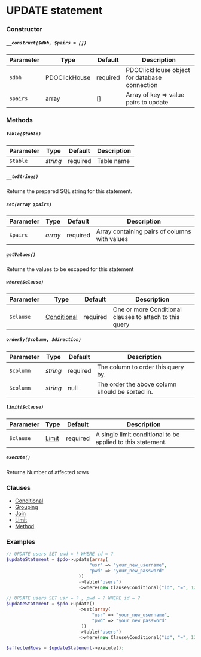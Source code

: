 # UPDATE statement

### Constructor

##### `__construct($dbh, $pairs = [])`

Parameter | Type     | Default  | Description
--------- | -------- | -------- | -----------
`$dbh`    | PDOClickHouse      | required | PDOClickHouse object for database connection
`$pairs`  | array    | []       | Array of key => value pairs to update

### Methods

##### `table($table)`

Parameter | Type     | Default  | Description
--------- | -------- | -------- | -----------
`$table`  | *string* | required | Table name

##### `__toString()`
Returns the prepared SQL string for this statement.

##### `set(array $pairs)`

Parameter | Type    | Default  | Description
--------- | ------- | -------- | -----------
`$pairs`  | *array* | required | Array containing pairs of columns with values

##### `getValues()`
Returns the values to be escaped for this statement

##### `where($clause)`

Parameter | Type                                 | Default  | Description
--------- | ------------------------------------ | -------- | -----------
`$clause` | [Conditional](Clause/CONDITIONAL.md) | required | One or more Conditional clauses to attach to this query

##### `orderBy($column, $direction)`

Parameter | Type     | Default  | Description
--------- | -------- | -------- | -----------
`$column` | *string* | required | The column to order this query by.
`$column` | *string* | null     | The order the above column should be sorted in.

##### `limit($clause)`

Parameter | Type                     | Default  | Description
--------- | ------------------------ | -------- | -----------
`$clause` | [Limit](Clause/LIMIT.md) | required | A single limit conditional to be applied to this statement.

##### `execute()`
Returns Number of affected rows

### Clauses

+ [Conditional](Clause/CONDITIONAL.md)
+ [Grouping](Clause/GROUPING.md)
+ [Join](Clause/JOIN.md)
+ [Limit](Clause/LIMIT.md)
+ [Method](Clause/METHOD.md)

### Examples

```php
// UPDATE users SET pwd = ? WHERE id = ?
$updateStatement = $pdo->update(array(
                               "usr" => "your_new_username",
                               "pwd" => "your_new_password"
                           ))
                           ->table("users")
                           ->where(new Clause\Conditional("id", "=", 1234));

// UPDATE users SET usr = ? , pwd = ? WHERE id = ?
$updateStatement = $pdo->update()
                           ->set(array(
                                "usr" => "your_new_username",
                                "pwd" => "your_new_password"
                            ))
                           ->table("users")
                           ->where(new Clause\Conditional("id", "=", 1234));

$affectedRows = $updateStatement->execute();
```
